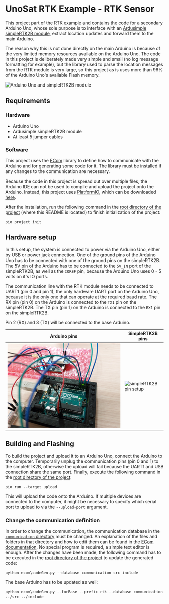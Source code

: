 # UnoSat RTK Example - RTK Sensor

This project part of the RTK example and contains the code for a secondary Arduino Uno,
whose sole purpose is to interface with an
[Ardusimple simpleRTK2B module](https://www.ardusimple.com/product/simplertk2b),
extract location updates and forward them to the main Arduino.

The reason why this is not done directly on the main Arduino is because of the very limited
memory resources available on the Arduino Uno. The code in this project is deliberately made
very simple and small (no log message formatting for example), but the library used to parse
the location messages from the RTK module is very large, so this project as is uses more
than 96% of the Arduino Uno's available Flash memory.

![Arduino Uno and simpleRTK2B module](images/Arduino%20+%20simpleRTK2B.jpg)

## Requirements
### Hardware

* Arduino Uno
* Ardusimple simpleRTK2B module
* At least 5 jumper cables

### Software
This project uses the [ECom](https://gitlab.com/team-aster/software/ecom) library
to define how to communicate with the Arduino and for generating some code for it.
The library must be installed if any changes to the communication are necessary.

Because the code in this project is spread out over multiple files,
the Arduino IDE can not be used to compile and upload the project onto the Arduino.
Instead, this project uses [PlatformIO](https://docs.platformio.org),
which can be downloaded [here](https://docs.platformio.org/en/latest/core/installation/index.html).

After the installation, run the following command in the [root directory of the project](.)
(where this README is located) to finish initialization of the project:

```shell
pio project init
```

## Hardware setup

In this setup, the system is connected to power via the Arduino Uno, either by USB or power jack connection.
One of the ground pins of the Arduino Uno has to be connected with one of the ground pins on the simpleRTK2B.
The 5V pin of the Arduino has to be connected to the `5V_IN` port of the simpleRTK2B,
as well as the `IOREF` pin, because the Arduino Uno uses 0 - 5 volts on it's IO ports.

The communication line with the RTK module needs to be connected to UART1 (pin 0 and pin 1),
the only hardware UART port on the Arduino Uno, because it is the only one that can operate at the required baud rate.
The RX pin (pin 0) on the Arduino is connected to the `TX1` pin on the simpleRTK2B.
The TX pin (pin 1) on the Arduino is connected to the `RX1` pin on the simpleRTK2B.

Pin 2 (RX) and 3 (TX) will be connected to the base Arduino.


| Arduino pins                                 | SimpleRTK2B pins                                 |
|----------------------------------------------|--------------------------------------------------|
| ![Arduino Uno pin setup](images/Arduino.jpg) | ![simpleRTK2B pin setup](images/simpleRTK2B.jpg) |

## Building and Flashing

To build the project and upload it to an Arduino Uno, connect the Arduino to the computer.
Temporarily unplug the communication pins (pin 0 and 1) to the simpleRTK2B,
otherwise the upload will fail because the UART1 and USB connection share the same port.
Finally, execute the following command in the [root directory of the project](.):

```shell
pio run --target upload
```

This will upload the code onto the Arduino.
If multiple devices are connected to the computer, it might be necessary to specify
which serial port to upload to via the `--upload-port` argument.

### Change the communication definition

In order to change the communication, the communication database in the
[`communication` directory](communication) must be changed.
An explanation of the files and folders in that directory and how to edit them can be found in the
[ECom documentation](https://ecom.readthedocs.io/en/latest/database/README.html).
No special program is required, a simple text editor is enough. After the changes have been made,
the following command has to be executed in the [root directory of the project](.) to update the generated code:

```shell
python ecom\codeGen.py --database communication src include
```

The base Arduino has to be updated as well:

```shell
python ecom\codeGen.py --forBase --prefix rtk --database communication ../src ../include
```

